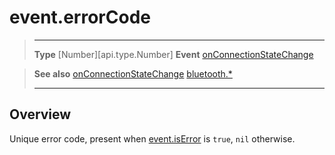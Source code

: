 # event.errorCode

> --------------------- ------------------------------------------------------------------------------------------
> __Type__              [Number][api.type.Number]
> __Event__             [onConnectionStateChange](/plugin/bluetooth/type/Server/event/onConnectionStateChange/index.md)


> __See also__          [onConnectionStateChange](/plugin/bluetooth/type/Server/event/onConnectionStateChange/index.md)
>						[bluetooth.*](/plugin/bluetooth.md)
> --------------------- ------------------------------------------------------------------------------------------

## Overview

Unique error code, present when [event.isError](/plugin/bluetooth/type/Server/event/onConnectionStateChange/isError.md) is `true`, `nil` otherwise.